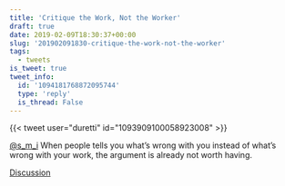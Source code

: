 ```yaml
---
title: 'Critique the Work, Not the Worker'
draft: true
date: 2019-02-09T18:30:37+00:00
slug: '201902091830-critique-the-work-not-the-worker'
tags:
  - tweets
is_tweet: true
tweet_info:
  id: '1094181768872095744'
  type: 'reply'
  is_thread: False
---
```




{{< tweet user="duretti" id="1093909100058923008" >}}

[@s_m_i](https://x.com/s_m_i) When people tells you what’s wrong with you instead of what’s wrong with your work, the argument is already not worth having.

[Discussion](https://x.com/sytelus/status/1094181768872095744)
